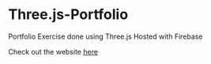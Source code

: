# Three.js-Portfolio
Portfolio Exercise done using Three.js
Hosted with Firebase 

Check out the website [here](https://my-3dportfolio.web.app/projects)
